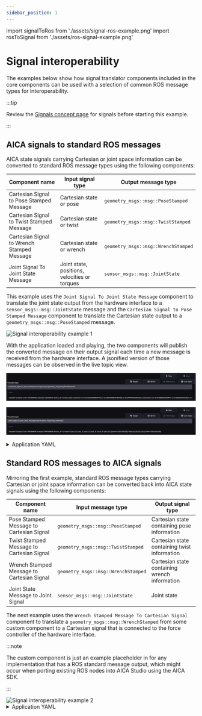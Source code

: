 ```yaml
---
sidebar_position: 1
---
```


import signalToRos from './assets/signal-ros-example.png'
import rosToSignal from './assets/ros-signal-example.png'

# Signal interoperability

The examples below show how signal translator components included in the core components can be used with a selection of
common ROS message types for interoperability.

:::tip

Review the [Signals concept page](../../concepts/05-building-blocks/01-signals.md) for signals before starting this
example.

:::

## AICA signals to standard ROS messages

AICA state signals carrying Cartesian or joint space information can be converted to standard ROS message types using
the following components:

| Component name                             | Input signal type                             | Output message type                 |
|--------------------------------------------|-----------------------------------------------|-------------------------------------|
| Cartesian Signal to Pose Stamped Message   | Cartesian state or pose                       | `geometry_msgs::msg::PoseStamped`   |
| Cartesian Signal to Twist Stamped Message  | Cartesian state or twist                      | `geometry_msgs::msg::TwistStamped`  |
| Cartesian Signal to Wrench Stamped Message | Cartesian state or wrench                     | `geometry_msgs::msg::WrenchStamped` |
| Joint Signal To Joint State Message        | Joint state, positions, velocities or torques | `sensor_msgs::msg::JointState`      |

This example uses the `Joint Signal To Joint State Message` component to translate the joint state output from the
hardware interface to a `sensor_msgs::msg::JointState` message and the `Cartesian Signal to Pose Stamped Message`
component to translate the Cartesian state output to a `geometry_msgs::msg::PoseStamped` message.

<div class="text--center">
  <img src={signalToRos} alt="Signal interoperability example 1" />
</div>

With the application loaded and playing, the two components will publish the converted message on their output signal
each time a new message is received from the hardware interface. A jsonified version of those messages can be observed
in the live topic view.

![signal ros pose](./assets/signal-ros-pose.png)

![signal ros joint](./assets/signal-ros-joint.png)

<details>
  <summary>Application YAML</summary>

    ```yaml
    schema: 2-0-4
    dependencies:
      core: v4.3.2
    on_start:
      load:
        hardware: hardware
    components:
      joint_signal_to_joint_state_message:
        component: aica_core_components::ros::JointSignalToJointStateMsg
        display_name: Joint Signal To Joint State Message
        inputs:
          input: /hardware/robot_state_broadcaster/joint_state
      cartesian_signal_to_pose_stamped_message:
        component: aica_core_components::ros::CartesianSignalToPoseStampedMsg
        display_name: Cartesian Signal To Pose Stamped Message
        inputs:
          input: /hardware/robot_state_broadcaster/cartesian_state
    hardware:
      hardware:
        display_name: Hardware Interface
        urdf: Generic six-axis robot arm
        rate: 100
        events:
          transitions:
            on_load:
              load:
                controller: robot_state_broadcaster
                hardware: hardware
        controllers:
          robot_state_broadcaster:
            plugin: aica_core_controllers/RobotStateBroadcaster
            outputs:
              joint_state: /hardware/robot_state_broadcaster/joint_state
              cartesian_state: /hardware/robot_state_broadcaster/cartesian_state
            events:
              transitions:
                on_load:
                  switch_controllers:
                    hardware: hardware
                    activate: robot_state_broadcaster
                on_activate:
                  load:
                    - component: cartesian_signal_to_pose_stamped_message
                    - component: joint_signal_to_joint_state_message
    graph:
      positions:
        components:
          joint_signal_to_joint_state_message:
            x: 200
            y: 880
          cartesian_signal_to_pose_stamped_message:
            x: 200
            y: 660
        hardware:
          hardware:
            x: 200
            y: -20
      edges:
        hardware_hardware_robot_state_broadcaster_on_activate_cartesian_signal_to_pose_stamped_message_cartesian_signal_to_pose_stamped_message:
          path:
            - x: 80
              y: 400
            - x: 80
              y: 720
        hardware_hardware_robot_state_broadcaster_on_activate_joint_signal_to_joint_state_message_joint_signal_to_joint_state_message:
          path:
            - x: -20
              y: 400
            - x: -20
              y: 940
        hardware_hardware_robot_state_broadcaster_joint_state_joint_signal_to_joint_state_message_input:
          path:
            - x: 120
              y: 520
            - x: 120
              y: 1060
        hardware_hardware_robot_state_broadcaster_cartesian_state_cartesian_signal_to_pose_stamped_message_input:
          path:
            - x: 140
              y: 560
            - x: 140
              y: 840
    ```
</details>

## Standard ROS messages to AICA signals

Mirroring the first example, standard ROS message types carrying Cartesian or joint space information can be converted
back into AICA state signals using the following components:

| Component name                             | Input message type                  | Output signal type                            | 
|--------------------------------------------|-------------------------------------|-----------------------------------------------|
| Pose Stamped Message to Cartesian Signal   | `geometry_msgs::msg::PoseStamped`   | Cartesian state containing pose information   | 
| Twist Stamped Message to Cartesian Signal  | `geometry_msgs::msg::TwistStamped`  | Cartesian state containing twist information  | 
| Wrench Stamped Message to Cartesian Signal | `geometry_msgs::msg::WrenchStamped` | Cartesian state containing wrench information | 
| Joint State Message to Joint Signal        | `sensor_msgs::msg::JointState`      | Joint state                                   | 

The next example uses the `Wrench Stamped Message To Cartesian Signal` component to translate a
`geometry_msgs::msg::WrenchStamped` from some custom component to a Cartesian signal that is connected to the force
controller of the hardware interface.

:::note

The custom component is just an example placeholder in for any implementation that has a ROS standard message output,
which might occur when porting existing ROS nodes into AICA Studio using the AICA SDK.

:::

<div class="text--center">
  <img src={rosToSignal} alt="Signal interoperability example 2" />
</div>

<details>
  <summary>Application YAML</summary>

    ```yaml
    schema: 2-0-4
    dependencies:
      core: v4.3.2
    on_start:
      load:
        hardware: hardware
    components:
      wrench_stamped_message_to_cartesian_signal:
        component: aica_core_components::ros::WrenchStampedMsgToCartesianSignal
        display_name: Wrench Stamped Message To Cartesian Signal
        events:
          transitions:
            on_load:
              switch_controllers:
                hardware: hardware
                activate: force_controller
        inputs:
          input: /custom_motion_generator/command
        outputs:
          output: /wrench_stamped_message_to_cartesian_signal/output
      custom_motion_generator:
        component: template_component_package::PyComponent
        display_name: Custom Motion Generator
        events:
          transitions:
            on_load:
              load:
                component: wrench_stamped_message_to_cartesian_signal
        outputs:
          command: /custom_motion_generator/command
    hardware:
      hardware:
        display_name: Hardware Interface
        urdf: Generic six-axis robot arm
        rate: 100
        events:
          transitions:
            on_load:
              load:
                - controller: robot_state_broadcaster
                  hardware: hardware
                - controller: force_controller
                  hardware: hardware
        controllers:
          robot_state_broadcaster:
            plugin: aica_core_controllers/RobotStateBroadcaster
            events:
              transitions:
                on_load:
                  switch_controllers:
                    hardware: hardware
                    activate: robot_state_broadcaster
                on_activate:
                  load:
                    component: custom_motion_generator
          force_controller:
            plugin: aica_core_controllers/effort/ForceController
            parameters:
              force_limit:
                - !!float 20.0
                - !!float 20.0
                - !!float 20.0
                - !!float 2.0
                - !!float 2.0
                - !!float 2.0
            inputs:
              command: /wrench_stamped_message_to_cartesian_signal/output
    graph:
      positions:
        components:
          wrench_stamped_message_to_cartesian_signal:
            x: 100
            y: 780
          custom_motion_generator:
            x: 100
            y: 420
        hardware:
          hardware:
            x: 680
            y: -20
      edges:
        wrench_stamped_message_to_cartesian_signal_output_hardware_hardware_force_controller_command:
          path:
            - x: 660
              y: 1040
            - x: 660
              y: 820
        wrench_stamped_message_to_cartesian_signal_on_load_hardware_hardware_force_controller:
          path:
            - x: 580
              y: 920
            - x: 580
              y: 660
        hardware_hardware_robot_state_broadcaster_on_activate_custom_motion_generator_custom_motion_generator:
          path:
            - x: 40
              y: 400
            - x: 40
              y: 480
        custom_motion_generator_on_load_wrench_stamped_message_to_cartesian_signal_wrench_stamped_message_to_cartesian_signal:
          path:
            - x: 540
              y: 560
            - x: 540
              y: 740
            - x: 40
              y: 740
            - x: 40
              y: 840
        custom_motion_generator_command_wrench_stamped_message_to_cartesian_signal_input:
          path:
            - x: 500
              y: 680
            - x: 500
              y: 760
            - x: 80
              y: 760
            - x: 80
              y: 1040
    ```
</details>